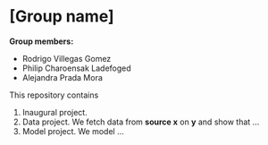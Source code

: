# \[Group name\]

**Group members:**
- Rodrigo Villegas Gomez
- Philip Charoensak Ladefoged
- Alejandra Prada Mora

This repository contains  
1. Inaugural project. 
2. Data project. We fetch data from **source x** on **y** and show that ...
3. Model project. We model ...
